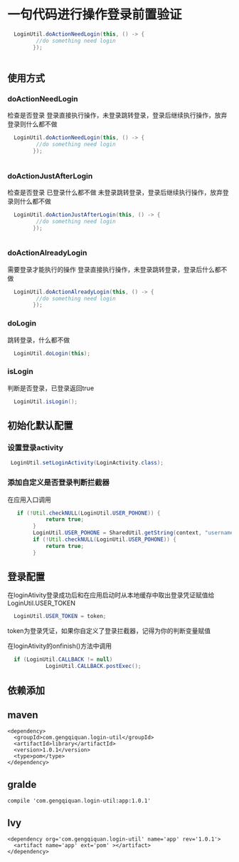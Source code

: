 # 一句代码进行操作登录前置验证

```java
  LoginUtil.doActionNeedLogin(this, () -> {
         //do something need login
        });
        
```

## 使用方式

###  doActionNeedLogin

检查是否登录
登录直接执行操作，未登录跳转登录，登录后继续执行操作，放弃登录则什么都不做

```java
  LoginUtil.doActionNeedLogin(this, () -> {
         //do something need login
        });
        
```

### doActionJustAfterLogin

检查是否登录
已登录什么都不做
未登录跳转登录，登录后继续执行操作，放弃登录则什么都不做

```java
  LoginUtil.doActionJustAfterLogin(this, () -> {
         //do something need login
        });
        
```

### doActionAlreadyLogin

需要登录才能执行的操作
登录直接执行操作，未登录跳转登录，登录后什么都不做

```java
  LoginUtil.doActionAlreadyLogin(this, () -> {
         //do something need login
        });
```

### doLogin

跳转登录，什么都不做

```java
  LoginUtil.doLogin(this);
```

### isLogin

判断是否登录，已登录返回true

```java
  LoginUtil.isLogin();
```

##  初始化默认配置

### 设置登录activity

```java
 LoginUtil.setLoginActivity(LoginActivity.class);
```

### 添加自定义是否登录判断拦截器

在应用入口调用

```java
   if (!Util.checkNULL(LoginUtil.USER_POHONE)) {
            return true;
        }
        LoginUtil.USER_POHONE = SharedUtil.getString(context, "username");
        if (!Util.checkNULL(LoginUtil.USER_POHONE)) {
            return true;
        }
```

## 登录配置

在loginAtivity登录成功后和在应用启动时从本地缓存中取出登录凭证赋值给 LoginUtil.USER_TOKEN

```java
  LoginUtil.USER_TOKEN = token;
```

token为登录凭证，如果你自定义了登录拦截器，记得为你的判断变量赋值

在loginAtivity的onfinish()方法中调用

```java
  if (LoginUtil.CALLBACK != null)
            LoginUtil.CALLBACK.postExec();
```

## 依赖添加

## maven

```
<dependency>
  <groupId>com.gengqiquan.login-util</groupId>
  <artifactId>library</artifactId>
  <version>1.0.1</version>
  <type>pom</type>
</dependency>
```

## gralde

```
compile 'com.gengqiquan.login-util:app:1.0.1'
```

## lvy

```
<dependency org='com.gengqiquan.login-util' name='app' rev='1.0.1'>
  <artifact name='app' ext='pom' ></artifact>
</dependency>
```